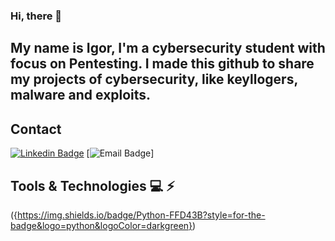 ### Hi, there 🖖
## My name is Igor, I'm a cybersecurity student with focus on Pentesting. I made this github to share my projects of cybersecurity, like keyllogers, malware and exploits. 

## Contact
[![Linkedin Badge](https://img.shields.io/badge/-LinkedIn-blue?style=flat-square&logo=Linkedin&logoColor=white&link=https://www.linkedin.com/in/vicente-igor/)](https://www.linkedin.com/in/vicente-igor/) [![Email Badge](https://img.shields.io/badge/Gmail-D14836?style=for-the-badge&logo=gmail&logoColor=white&link=vicente.igor2@gmail.com)]


## Tools & Technologies 💻 ⚡
({https://img.shields.io/badge/Python-FFD43B?style=for-the-badge&logo=python&logoColor=darkgreen})



